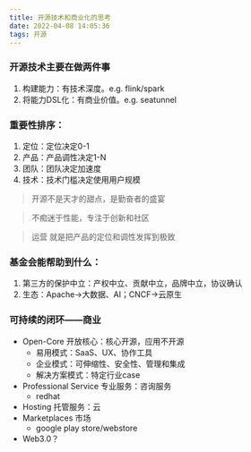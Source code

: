 ```yaml
---
title: 开源技术和商业化的思考
date: 2022-04-08 14:05:36
tags: 开源
---
```


### 开源技术主要在做两件事
1. 构建能力：有技术深度。e.g. flink/spark
2. 将能力DSL化：有商业价值。e.g. seatunnel

### 重要性排序：
1. 定位：定位决定0-1
2. 产品：产品调性决定1-N
3. 团队：团队决定加速度
4. 技术：技术门槛决定使用用户规模

<!-- more -->

> 开源不是天才的甜点，是勤奋者的盛宴

> 不痴迷于性能，专注于创新和社区

> 运营 就是把产品的定位和调性发挥到极致

### 基金会能帮助到什么：
1. 第三方的保护中立：产权中立、贡献中立，品牌中立，协议确认
2. 生态：Apache->大数据、AI；CNCF->云原生


### 可持续的闭环——商业

* Open-Core 开放核心：核心开源，应用不开源
	* 易用模式：SaaS、UX、协作工具
	* 企业模式：可伸缩性、安全性、管理和集成
	* 解决方案模式：特定行业case
* Professional Service 专业服务：咨询服务
	* redhat
* Hosting 托管服务：云
* Marketplaces 市场
	* google play store/webstore
* Web3.0？


